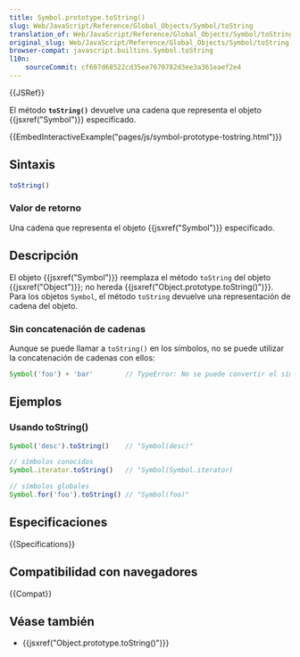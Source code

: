 ```yaml
---
title: Symbol.prototype.toString()
slug: Web/JavaScript/Reference/Global_Objects/Symbol/toString
translation_of: Web/JavaScript/Reference/Global_Objects/Symbol/toString
original_slug: Web/JavaScript/Reference/Global_Objects/Symbol/toString
browser-compat: javascript.builtins.Symbol.toString
l10n:
	sourceCommit: cf607d68522cd35ee7670782d3ee3a361eaef2e4
---
```

{{JSRef}}

El método **`toString()`** devuelve una cadena que representa el objeto {{jsxref("Symbol")}} especificado.

{{EmbedInteractiveExample("pages/js/symbol-prototype-tostring.html")}}

## Sintaxis

```js
toString()
```

### Valor de retorno

Una cadena que representa el objeto {{jsxref("Symbol")}} especificado.

## Descripción

El objeto {{jsxref("Symbol")}} reemplaza el método `toString` del objeto {{jsxref("Object")}}; no hereda {{jsxref("Object.prototype.toString()")}}. Para los objetos `Symbol`, el método `toString` devuelve una representación de cadena del objeto.

### Sin concatenación de cadenas

Aunque se puede llamar a `toString()` en los símbolos, no se puede utilizar la concatenación de cadenas con ellos:

```js
Symbol('foo') + 'bar'        // TypeError: No se puede convertir el símbolo en cadena
```

## Ejemplos

### Usando toString()

```js
Symbol('desc').toString()    // "Symbol(desc)"

// símbolos conocidos
Symbol.iterator.toString()   // "Symbol(Symbol.iterator)

// símbolos globales
Symbol.for('foo').toString() // "Symbol(foo)"
```

## Especificaciones

{{Specifications}}

## Compatibilidad con navegadores

{{Compat}}

## Véase también

- {{jsxref("Object.prototype.toString()")}}

